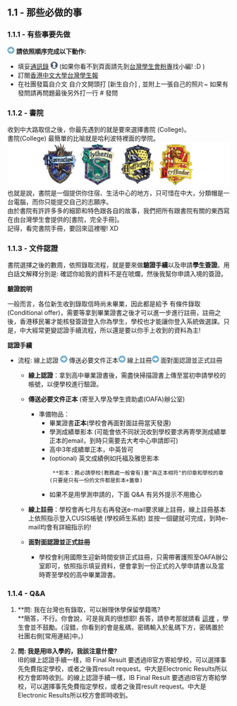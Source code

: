 ## **1.1 - 那些必做的事**

### 1.1.1 - 有些事要先做

![](/assets/arrow-up.png) **請依照順序完成以下動作:**

* 填妥[通訊錄](https://www.facebook.com/groups/162461677166537/permalink/1293845780694782/) ![](/assets/profle.png) \(如果你看不到頁面請先到[台灣學生會粉專](https://www.facebook.com/CUHK.Taiwanese.Student.Association/)找小編! :D \)
* 訂閱[香港中文大學台灣學生報](https://www.facebook.com/cuhktsanews/)
* 在社團發篇自介文  自介文開頭打 \[新生自介\] , 並附上一張自己的照片~ 如果有發問請再問題最後另外打一行 ‪\#‎ 發問‬

### 1.1.2 - 書院

收到中大路取信之後，你最先遇到的就是要來選擇書院 \(College\)。  
書院\(College\) 最簡單的比喻就是哈利波特裡面的學院。  
![](/assets/Harry-Potter-House-Logos-2.jpg)  
也就是說，書院是一個提供你住宿、生活中心的地方，只可惜在中大，分類帽是一台電腦，而你只能提交自己的志願序。  
由於書院有許許多多的細節和特色跟各自的故事，我們把所有跟書院有關的東西寫在由台灣學生會提供的\[書院，完全手冊\]。  
記得，看完書院手冊，要回來這裡喔! XD

### **1.1.3 - 文件認證**

書院選擇之後的數周，依照錄取流程，就是要來做**驗證手續**以及申請**學生簽證**。用白話文解釋分別是: 確認你給我的資料不是在唬爛，然後我幫你申請入境的簽證。

**驗證說明**

一般而言，各位新生收到錄取信時尚未畢業，因此都是給予 有條件錄取 \(Conditional offer\)，需要等拿到畢業證書之後才可以進一步進行註冊，註冊之後，香港移民署才能核發簽證登入你為學生，學校也才能讓你登入系統做選課。只是，中大經常更變認證手續流程，所以還是要以你手上收到的資料為主!

**認證手續**

* 流程: 線上認證 ![](/assets/arrow-up.png) 傳送必要文件正本![](/assets/arrow-up.png) 線上註冊![](/assets/arrow-up.png) 面對面認證並正式註冊

  * **線上認證**：拿到高中畢業證書後，需盡快掃描證書上傳至當初申請學校的帳號，以便學校進行驗證。

  * **傳送必要文件正本** \(寄至入學及學生資助處\(OAFA\)辦公室\)

    * 準備物品：
      * 畢業證書**正本**\(學校會再面對面註冊當天發還\)
      * 學測成績單影本 \(可能會依不同狀況收到學校要求再寄學測成績單正本的email，到時只需要去大考中心申請即可\)
      * 高中3年成績單正本，中英皆可
      * \(optional\) 英文成績例如托福及雅思影本
        ```
         **影本：務必請學校(教務處一般會有)蓋"與正本相符"的印章和學校的章(只要是只有一份的文件都是影本+蓋章)
        ```
      * 如果不是用學測申請的，下面 Q&A 有另外提示不用擔心

  * **線上註冊**：學校會再七月左右再發送e-mail要求線上註冊，線上註冊基本上依照指示登入CUSIS帳號 \(學校師生系統\) 並按一個鍵就可完成，到時e-mail均會有詳細指示的!

  * **面對面認證並正式註冊**

    * 學校會利用國際生迎新時間安排正式註冊，只需帶著護照至OAFA辦公室即可，依照指示填妥資料，便會拿到一份正式的入學申請書以及當時寄至學校的高中畢業證書。

### **1.1.4 - Q&A**

1. **問: 我在台灣也有錄取，可以辦理休學保留學籍嗎?  
   **簡答，不行。你會說，可是我真的很想耶! 長答，請參考那就請看 [這裡](https://cryptobin.co/d8u6c1x8) ，學生會並不鼓勵。\(沒錯，你看到的會是亂碼，密碼輸入於亂碼下方，密碼置於社團右側\[常用連結\]中。\)

2. **問: 我是用IB入學的，我該注意什麼?**  
   IB的線上認證手續一樣，IB Final Result 要透過IB官方寄給學校，可以選擇事先免費指定學校，或者之後買result request。中大是Electronic Results所以校方會即時收到。的線上認證手續一樣，IB Final Result 要透過IB官方寄給學校，可以選擇事先免費指定學校，或者之後買result request。中大是Electronic Results所以校方會即時收到。



